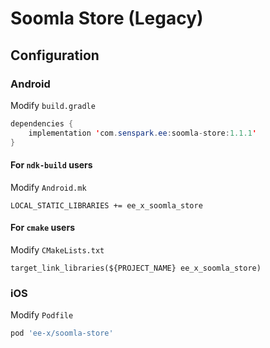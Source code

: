 # Soomla Store (Legacy)
## Configuration
### Android
Modify `build.gradle`
```java
dependencies {
    implementation 'com.senspark.ee:soomla-store:1.1.1'
}
```

#### For `ndk-build` users
Modify `Android.mk`
```
LOCAL_STATIC_LIBRARIES += ee_x_soomla_store
```

#### For `cmake` users
Modify `CMakeLists.txt`
```
target_link_libraries(${PROJECT_NAME} ee_x_soomla_store)
```

### iOS
Modify `Podfile`
```ruby
pod 'ee-x/soomla-store'
```